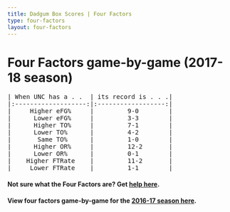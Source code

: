```yaml
---
title: Dadgum Box Scores | Four Factors
type: four-factors
layout: four-factors
---
```


# Four Factors game-by-game (2017-18 season)

<pre class="huffman stilwata">
| When UNC has a . .  | its record is . . .|
|:-------------------:|:------------------:|
|     Higher eFG%     |         9-0        |
|      Lower eFG%     |         3-3        |
|      Higher TO%     |         7-1        |
|      Lower TO%      |         4-2        |
|       Same TO%      |         1-0        |
|      Higher OR%     |         12-2       |
|      Lower OR%      |         0-1        |
|    Higher FTRate    |         11-2       |
|     Lower FTRate    |         1-1        |
</pre>

#### Not sure what the Four Factors are? Get [help here](https://cbbstatshelp.com/four-factors/intro/).

#### View four factors game-by-game for the [2016-17 season here](/four-factors-16-17).